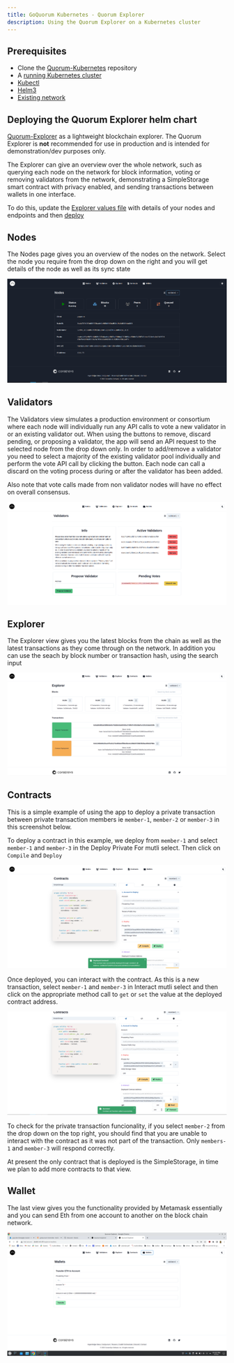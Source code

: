 ```yaml
---
title: GoQuorum Kubernetes - Quorum Explorer
description: Using the Quorum Explorer on a Kubernetes cluster
---
```


## Prerequisites

* Clone the [Quorum-Kubernetes](https://github.com/ConsenSys/quorum-kubernetes) repository
* A [running Kubernetes cluster](./create-cluster.md)
* [Kubectl](https://kubernetes.io/docs/tasks/tools/)
* [Helm3](https://helm.sh/docs/intro/install/)
* [Existing network](./deploy-charts.md)

## Deploying the Quorum Explorer helm chart 

[Quorum-Explorer](https://github.com/ConsenSys/quorum-explorer) as a lightweight
blockchain explorer.  The Quorum Explorer is **not** recommended for use in production and is intended for
demonstration/dev purposes only. 

The Explorer can give an overview over the whole network, such as querying
each node on the network for block information, voting or removing validators from the network, 
demonstrating a SimpleStorage smart contract with privacy enabled, and sending transactions between
wallets in one interface.

To do this, update the [Explorer values file](https://github.com/ConsenSys/quorum-kubernetes/blob/master/helm/values/explorer-goquorum.yml)
with details of your nodes and endpoints and then [deploy](./deploy-charts#4-blockchain-explorer)

## Nodes 

The Nodes page gives you an overview of the nodes on the network. Select the node you require from the drop down
on the right and you will get details of the node as well as its sync state

![`k8s-explorer`](../../images/kubernetes/kubernetes-explorer.png)

## Validators

The Validators view simulates a production environment or consortium where each node will individually
run any API calls to vote a new validator in or an existing validator out. When using the buttons to
remove, discard pending, or proposing a validator, the app will send an API request to the selected node
from the drop down only. In order to add/remove a validator you need to select a majority of the existing
validator pool individually and perform the vote API call by clicking the button. Each node can call a
discard on the voting process during or after the validator has been added.

Also note that vote calls made from non validator nodes will have no effect on overall consensus.

![`k8s-explorer-validators`](../../images/kubernetes/kubernetes-explorer-validators.png)

## Explorer

The Explorer view gives you the latest blocks from the chain as well as the latest transactions as they
come through on the network. In addition you can use the seach by block number or transaction hash,
using the search input

![`k8s-explorer-explorer`](../../images/kubernetes/kubernetes-explorer-explorer.png)

## Contracts

This is a simple example of using the app to deploy a private transaction between private transaction
members ie `member-1`, `member-2` or `member-3` in this screenshot below.

To deploy a contract in this example, we deploy from `member-1` and select `member-1` and `member-3` in
the Deploy Private For mutli select. Then click on `Compile` and `Deploy`

![`k8s-explorer-contracts-1`](../../images/kubernetes/kubernetes-explorer-contracts-1.png)

Once deployed, you can interact with the contract. As this is a new transaction, select `member-1`
and `member-3` in Interact mutli select and then click on the appropriate method call to `get`
or `set` the value at the deployed contract address.

![`k8s-explorer-contracts-set`](../../images/kubernetes/kubernetes-explorer-contracts-set.png)

To check for the private transaction funcionality, if you select `member-2` from the drop down on
the top right, you should find that you are unable to interact with the contract as it was not part
of the transaction. Only `members-1` and `member-3` will respond correctly.

At present the only contract that is deployed is the SimpleStorage, in time we plan to add more
contracts to that view.

## Wallet

The last view gives you the functionality provided by Metamask essentially and you can send Eth from
one account to another on the block chain network.

![`k8s-explorer-wallet`](../../images/kubernetes/kubernetes-explorer-wallet.png)

